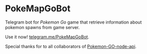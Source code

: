 PokeMapGoBot
============
Telegram bot for *Pokemon Go* game that retrieve information about pokemon spawns from game server.

Use it now! [telegram.me/PokeMapGoBot](telegram.me/PokeMapGoBot).

Special thanks for to all collaborators of [Pokemon-GO-node-api](https://github.com/Armax/Pokemon-GO-node-api).
